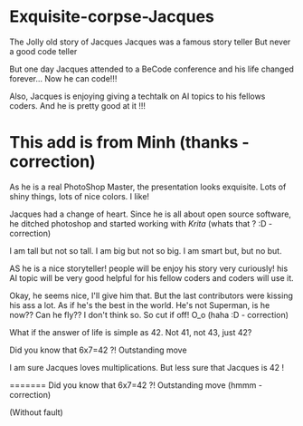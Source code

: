 # Exquisite-corpse-Jacques


The Jolly old story of Jacques
Jacques was a famous story teller
But never a good code teller

But one day Jacques attended to
a BeCode conference and his life
changed forever... Now he can code!!!

Also, Jacques is enjoying giving a techtalk
on AI topics to his fellows coders. And he
is pretty good at it !!!

This add is from Minh
(thanks -correction)
=======
As he is a real PhotoShop Master, the 
presentation looks exquisite. Lots of shiny things, 
lots of nice colors. I like! 

Jacques had a change of heart.
Since he is all about open source software, he ditched photoshop
and started working with *Krita*
(whats that ? :D - correction)

I am tall but not so tall.
I am big but not so big.
I am smart but, but no but.

AS he is a nice storyteller! people will be enjoy his story very curiously!
his AI topic will be very good helpful for his fellow coders and coders will use it.

Okay, he seems nice, I'll give him that. But the last contributors were kissing his ass a lot. As if he's the best in the world. He's not Superman, is he now?? Can he fly?? I don't think so. So cut if off! O_o 
(haha :D - correction)

What if the answer of life is simple as 42. Not 41, not 43, just 42?

Did you know that 6x7=42 ?! Outstanding move

I am sure Jacques loves multiplications. 
But less sure that Jacques is 42 ! 


=======
Did you know that 6x7=42 ?! Outstanding move (hmmm - correction)

(Without fault)

